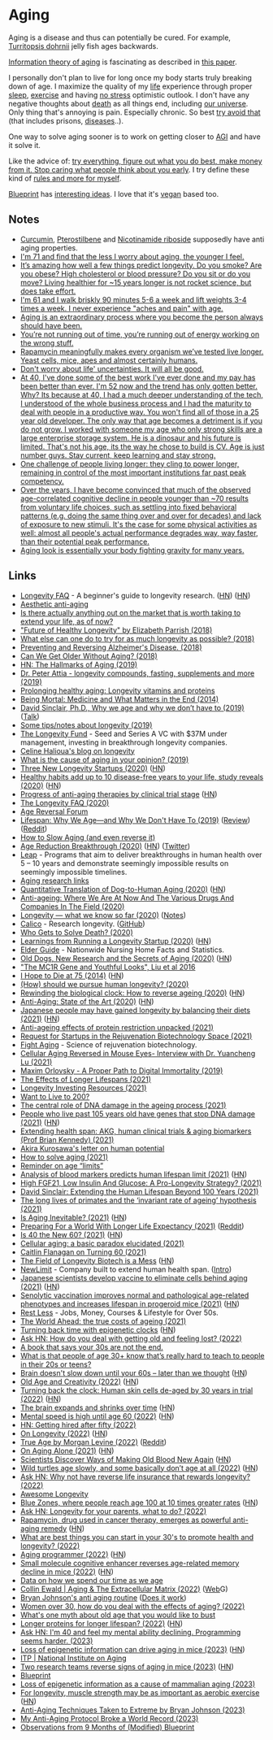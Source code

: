 # Aging

Aging is a disease and thus can potentially be cured. For example, [Turritopsis dohrnii](https://en.wikipedia.org/wiki/Turritopsis_dohrnii) jelly fish ages backwards.

[Information theory of aging](https://youtu.be/CwQMMzoeH9s?t=4959) is fascinating as described in [this paper](<https://www.cell.com/cell/fulltext/S0092-8674(22)01570-7#%20>).

I personally don't plan to live for long once my body starts truly breaking down of age. I maximize the quality of my [life](../life/life.md) experience through proper [sleep](../sleep/sleep.md), [exercise](../fitness/exercises.md) and having [no stress](../mindfulness/mindfulness.md) optimistic outlook. I don't have any negative thoughts about [death](../life/death.md) as all things end, including [our universe](https://www.youtube.com/watch?v=uD4izuDMUQA). Only thing that's annoying is pain. Especially chronic. So best [try avoid that](https://twitter.com/statto/status/1595398429018312705) (that includes prisons, [diseases](../medicine/diseases/diseases.md)..).

One way to solve aging sooner is to work on getting closer to [AGI](../machine-learning/artificial-intelligence.md) and have it solve it.

Like the advice of: [try everything, figure out what you do best, make money from it. Stop caring what people think about you early](https://www.tiktok.com/@_notesformen/video/7167063418308971781). I try define these kind of [rules and more for myself](../focusing/rules.md).

[Blueprint](https://blueprint.bryanjohnson.co/) has [interesting ideas](https://www.youtube.com/watch?v=aXdEPiFlqH8). I love that it's [vegan](../environment/veganism.md) based too.

## Notes

- [Curcumin](http://en.wikipedia.org/wiki/Curcumin), [Pterostilbene](http://en.wikipedia.org/wiki/Pterostilbene) and [Nicotinamide riboside](http://en.wikipedia.org/wiki/Nicotinamide_riboside) supposedly have anti aging properties.
- [I'm 71 and find that the less I worry about aging, the younger I feel.](https://www.reddit.com/r/longevity/comments/e7e6wa/motivation_for_a_long_life/)
- [It’s amazing how well a few things predict longevity. Do you smoke? Are you obese? High cholesterol or blood pressure? Do you sit or do you move? Living healthier for ~15 years longer is not rocket science, but does take effort.](https://twitter.com/davidasinclair/status/1259694358300852225)
- [I'm 61 and I walk briskly 90 minutes 5-6 a week and lift weights 3-4 times a week. I never experience "aches and pain" with age.](https://www.reddit.com/r/Aging/comments/lgc92w/why_do_our_bodies_punish_us_for_getting_older/)
- [Aging is an extraordinary process where you become the person always should have been.](https://www.reddit.com/r/datingoverthirty/comments/n22676/what_do_you_actually_likefind_refreshing_about/)
- [You’re not running out of time, you’re running out of energy working on the wrong stuff.](https://twitter.com/shl/status/1399716801596981249)
- [Rapamycin meaningfully makes every organism we’ve tested live longer. Yeast cells, mice, apes and almost certainly humans.](https://twitter.com/justindross/status/1416777191820517384)
- [Don't worry about life' uncertainties. It will all be good.](https://twitter.com/SkarSkarSkar/status/1441394710510141448)
- [At 40, I've done some of the best work I've ever done and my pay has been better than ever. I'm 52 now and the trend has only gotten better. Why? Its because at 40, I had a much deeper understanding of the tech, I understood of the whole business process and I had the maturity to deal with people in a productive way. You won't find all of those in a 25 year old developer. The only way that age becomes a detriment is if you do not grow. I worked with someone my age who only strong skills are a large enterprise storage system. He is a dinosaur and his future is limited. That's not his age, its the way he chose to build is CV. Age is just number guys. Stay current, keep learning and stay strong.](https://news.ycombinator.com/item?id=28757964)
- [One challenge of people living longer: they cling to power longer, remaining in control of the most important institutions far past peak competency.](https://twitter.com/benhamner/status/1474456394426241029)
- [Over the years, I have become convinced that much of the observed age-correlated cognitive decline in people younger than ~70 results from voluntary life choices, such as settling into fixed behavioral patterns (e.g. doing the same thing over and over for decades) and lack of exposure to new stimuli. It's the case for some physical activities as well: almost all people's actual performance degrades way, way faster, than their potential peak performance.](https://news.ycombinator.com/item?id=31068388)
- [Aging look is essentially your body fighting gravity for many years.](https://twitter.com/fasc1nate/status/1589388558237941761)

## Links

- [Longevity FAQ](https://www.ldeming.com/longevityfaq/) - A beginner's guide to longevity research. ([HN](https://news.ycombinator.com/item?id=24320846)) ([HN](https://news.ycombinator.com/item?id=30486656))
- [Aesthetic anti-aging](https://www.reddit.com/r/longevity/comments/8q950u/aesthetic_antiaging/)
- [Is there actually anything out on the market that is worth taking to extend your life, as of now?](https://www.reddit.com/r/longevity/comments/8e3eov/is_there_actually_anything_out_on_the_market_that/)
- ["Future of Healthy Longevity" by Elizabeth Parrish (2018)](https://www.youtube.com/watch?v=92YyfMPqKVE)
- [What else can one do to try for as much longevity as possible? (2018)](https://www.reddit.com/r/longevity/comments/8a2xi2/what_else_can_one_do_to_try_for_as_much_longevity/)
- [Preventing and Reversing Alzheimer's Disease. (2018)](https://www.youtube.com/watch?v=Sq7uVZ_0D3U)
- [Can We Get Older Without Aging? (2018)](https://www.youtube.com/watch?v=HxY6H5vU8G4)
- [HN: The Hallmarks of Aging (2019)](https://news.ycombinator.com/item?id=18826833)
- [Dr. Peter Attia - longevity compounds, fasting, supplements and more (2019)](https://overcast.fm/+GJeif6tM4)
- [Prolonging healthy aging: Longevity vitamins and proteins](https://www.pnas.org/content/115/43/10836)
- [Being Mortal: Medicine and What Matters in the End (2014)](https://www.goodreads.com/book/show/20696006-being-mortal)
- [David Sinclair, Ph.D., Why we age and why we don’t have to (2019)](https://overcast.fm/+RxHFj_HuQ) ([Talk](https://www.youtube.com/watch?v=9nXop2lLDa4))
- [Some tips/notes about longevity (2019)](https://www.reddit.com/r/longevity/comments/dvoe62/some_questions_about_longevity/)
- [The Longevity Fund](https://www.longevity.vc/) - Seed and Series A VC with \$37M under management, investing in breakthrough longevity companies.
- [Celine Halioua's blog on longevity](https://medium.com/@celinehh)
- [What is the cause of aging in your opinion? (2019)](https://www.reddit.com/r/longevity/comments/e3gh09/what_is_the_cause_of_aging_in_your_opinion/)
- [Three New Longevity Startups (2020)](https://www.leafscience.org/three-groundbreaking-longevity-startups/) ([HN](https://news.ycombinator.com/item?id=22008159))
- [Healthy habits add up to 10 disease-free years to your life, study reveals (2020)](https://www.nhs.uk/news/lifestyle-and-exercise/healthy-habits-add-10-disease-free-years-your-life-study-reveals/) ([HN](https://news.ycombinator.com/item?id=22037516))
- [Progress of anti-aging therapies by clinical trial stage](https://www.lifespan.io/road-maps/the-rejuvenation-roadmap/) ([HN](https://news.ycombinator.com/item?id=22066494))
- [The Longevity FAQ (2020)](https://nintil.com/longevity/)
- [Age Reversal Forum](https://forum.age-reversal.net/)
- [Lifespan: Why We Age—and Why We Don't Have To (2019)](https://www.goodreads.com/book/show/43723901-lifespan) ([Review](https://astralcodexten.substack.com/p/book-review-lifespan)) ([Reddit](https://www.reddit.com/r/slatestarcodex/comments/r6v21s/book_review_lifespan/))
- [How to Slow Aging (and even reverse it)](https://www.youtube.com/watch?v=QRt7LjqJ45k)
- [Age Reduction Breakthrough (2020)](https://joshmitteldorf.scienceblog.com/2020/05/11/age-reduction-breakthrough/) ([HN](https://news.ycombinator.com/item?id=23142932)) ([Twitter](https://twitter.com/davidasinclair/status/1259912928695857152))
- [Leap](https://wellcomeleap.org/) - Programs that aim to deliver breakthroughs in human health over 5 – 10 years and demonstrate seemingly impossible results on seemingly impossible timelines.
- [Aging research links](https://www.notion.so/40e0f73987aa46f39932647ba05925e6?v=3c79739323b5452c9de3210adf481c97)
- [Quantitative Translation of Dog-to-Human Aging (2020)](<https://www.cell.com/cell-systems/pdf/S2405-4712(20)30203-9.pdf>) ([HN](https://news.ycombinator.com/item?id=23730613))
- [Anti-ageing: Where We Are At Now And The Various Drugs And Companies In The Field (2020)](https://www.reddit.com/r/singularity/comments/hlm7i5/antiageing_where_we_are_at_now_and_the_various/)
- [Longevity — what we know so far (2020)](https://www.youtube.com/watch?v=R719BANcwkA) ([Notes](https://twitter.com/ArtirKel/status/1380237279881351171))
- [Calico](https://www.calicolabs.com/) - Research longevity. ([GitHub](https://github.com/calico))
- [Who Gets to Solve Death? (2020)](https://divinations.substack.com/p/who-gets-to-solve-death)
- [Learnings from Running a Longevity Startup (2020)](https://www.celinehh.com/year-1-learnings) ([HN](https://news.ycombinator.com/item?id=24923116))
- [Elder Guide](https://elderguide.com/) - Nationwide Nursing Home Facts and Statistics.
- [Old Dogs, New Research and the Secrets of Aging (2020)](https://www.nytimes.com/2020/11/09/science/dogs-aging-behavior.html) ([HN](https://news.ycombinator.com/item?id=25083096))
- ["The MC1R Gene and Youthful Looks", Liu et al 2016](https://www.gwern.net/docs/genetics/heritable/2016-liu.pdf)
- [I Hope to Die at 75 (2014)](https://www.theatlantic.com/magazine/archive/2014/10/why-i-hope-to-die-at-75/379329/) ([HN](https://news.ycombinator.com/item?id=25094593))
- [(How) should we pursue human longevity? (2020)](https://milan.cvitkovic.net/writing/longevity/)
- [Rewinding the biological clock: How to reverse ageing (2020)](https://www.youtube.com/watch?v=ArICnh2Q9EI) ([HN](https://news.ycombinator.com/item?id=25605034))
- [Anti-Aging: State of the Art (2020)](https://www.lesswrong.com/posts/RcifQCKkRc9XTjxC2/anti-aging-state-of-the-art) ([HN](https://news.ycombinator.com/item?id=25607664))
- [Japanese people may have gained longevity by balancing their diets (2021)](https://www.economist.com/graphic-detail/2021/01/16/japanese-people-may-have-gained-longevity-by-balancing-their-diets) ([HN](https://news.ycombinator.com/item?id=25817684))
- [Anti-ageing effects of protein restriction unpacked (2021)](https://www.nature.com/articles/d41586-020-03662-x)
- [Request for Startups in the Rejuvenation Biotechnology Space (2021)](https://www.fightaging.org/archives/2021/01/request-for-startups-in-the-rejuvenation-biotechnology-space-2021-edition/)
- [Fight Aging](https://www.fightaging.org/) - Science of rejuvenation biotechnology.
- [Cellular Aging Reversed in Mouse Eyes- Interview with Dr. Yuancheng Lu (2021)](https://www.youtube.com/watch?v=TAA6qdWBuf8)
- [Maxim Orlovsky - A Proper Path to Digital Immortality (2019)](https://www.youtube.com/watch?v=ztG8QNSgxlA&t=211s)
- [The Effects of Longer Lifespans (2021)](https://www.youtube.com/watch?v=DUVfyGEab0M)
- [Longevity Investing Resources (2021)](https://www.reddit.com/r/longevity/comments/mwt2oy/longevity_investing_resources/)
- [Want to Live to 200?](https://www.nytimes.com/interactive/2021/04/27/magazine/longevity-timeline.html)
- [The central role of DNA damage in the ageing process (2021)](https://www.nature.com/articles/s41586-021-03307-7)
- [People who live past 105 years old have genes that stop DNA damage (2021)](https://www.newscientist.com/article/2277000-people-who-live-past-105-years-old-have-genes-that-stop-dna-damage/) ([HN](https://news.ycombinator.com/item?id=27089624))
- [Extending health span: AKG, human clinical trials & aging biomarkers (Prof Brian Kennedy) (2021)](https://www.youtube.com/watch?v=iYO-j2hesRw)
- [Akira Kurosawa's letter on human potential](https://twitter.com/MadelineHorwat1/status/1394103866443055114)
- [How to solve aging (2021)](https://nintil.com/how-to-solve-aging/)
- [Reminder on age “limits”](https://twitter.com/christenobrien/status/1396824607391318018)
- [Analysis of blood markers predicts human lifespan limit (2021)](https://www.nature.com/articles/s41467-021-23014-1) ([HN](https://news.ycombinator.com/item?id=27288796))
- [High FGF21, Low Insulin And Glucose: A Pro-Longevity Strategy? (2021)](https://www.youtube.com/watch?v=NreBsyaj0l0)
- [David Sinclair: Extending the Human Lifespan Beyond 100 Years (2021)](https://overcast.fm/+eZyDJMlAE)
- [The long lives of primates and the ‘invariant rate of ageing’ hypothesis (2021)](https://www.nature.com/articles/s41467-021-23894-3)
- [Is Aging Inevitable? (2021)](https://joshmitteldorf.scienceblog.com/2021/06/17/is-aging-inevitable/) ([HN](https://news.ycombinator.com/item?id=27954865))
- [Preparing For a World With Longer Life Expectancy (2021)](https://www.youtube.com/watch?v=nnnXVUWlTkI) ([Reddit](https://www.reddit.com/r/longevity/comments/q05691/david_sinclair_preparing_for_a_world_with_longer/))
- [Is 40 the New 60? (2021)](https://neverworkintheory.org/2021/10/03/is-40-the-new-60.html) ([HN](https://news.ycombinator.com/item?id=28757964))
- [Cellular aging: a basic paradox elucidated (2021)](https://nouvelles.umontreal.ca/en/article/2021/11/09/cellular-aging-a-basic-paradox-elucidated/)
- [Caitlin Flanagan on Turning 60 (2021)](https://www.theatlantic.com/health/archive/2021/11/caitlin-flanagan-aging-60/620679/)
- [The Field of Longevity Biotech is a Mess](https://psblab.org/?p=697) ([HN](https://news.ycombinator.com/item?id=29441252))
- [NewLimit](https://www.newlimit.com/) - Company built to extend human health span. ([Intro](https://blog.newlimit.com/p/announcing-newlimit-a-company-built))
- [Japanese scientists develop vaccine to eliminate cells behind aging (2021)](https://www.japantimes.co.jp/news/2021/12/12/national/science-health/aging-vaccine/) ([HN](https://news.ycombinator.com/item?id=29529833))
- [Senolytic vaccination improves normal and pathological age-related phenotypes and increases lifespan in progeroid mice (2021)](https://www.nature.com/articles/s43587-021-00151-2) ([HN](https://news.ycombinator.com/item?id=29640259))
- [Rest Less](https://restless.co.uk/) - Jobs, Money, Courses & Lifestyle for Over 50s.
- [The World Ahead: the true costs of ageing (2021)](https://www.youtube.com/watch?v=hJCr5WJapm8)
- [Turning back time with epigenetic clocks](https://www.nature.com/articles/d41586-022-00077-8) ([HN](https://news.ycombinator.com/item?id=30126546))
- [Ask HN: How do you deal with getting old and feeling lost? (2022)](https://news.ycombinator.com/item?id=30230620)
- [A book that says your 30s are not the end.](https://www.reddit.com/r/suggestmeabook/comments/sr13mi/a_book_that_says_your_30s_are_not_the_end/)
- [What is that people of age 30+ know that’s really hard to teach to people in their 20s or teens?](https://twitter.com/paraschopra/status/1493429452067405831)
- [Brain doesn't slow down until your 60s – later than we thought](https://www.newscientist.com/article/2308810-your-brain-doesnt-slow-down-until-your-60s-later-than-we-thought/) ([HN](https://news.ycombinator.com/item?id=30394136))
- [Old Age and Creativity (2022)](https://inference-review.com/article/old-age-and-creativity) ([HN](https://news.ycombinator.com/item?id=30631462))
- [Turning back the clock: Human skin cells de-aged by 30 years in trial (2022)](https://news.sky.com/story/turning-back-the-clock-human-skin-cells-de-aged-by-30-years-in-trial-12584866) ([HN](https://news.ycombinator.com/item?id=30960470))
- [The brain expands and shrinks over time](https://www.nature.com/articles/d41586-022-00971-1) ([HN](https://news.ycombinator.com/item?id=31048591))
- [Mental speed is high until age 60 (2022)](https://www.nature.com/articles/s41562-021-01282-7) ([HN](https://news.ycombinator.com/item?id=31068388))
- [HN: Getting hired after fifty (2022)](https://news.ycombinator.com/item?id=31217439)
- [On Longevity (2022)](https://eriktorenberg.substack.com/p/on-longevity?s=r) ([HN](https://news.ycombinator.com/item?id=31239422))
- [True Age by Morgan Levine (2022)](https://www.penguinrandomhouse.com/books/659627/true-age-by-morgan-levine/) ([Reddit](https://www.reddit.com/r/longevity/comments/uhpv7i/morgan_levine_who_works_on_aging_clocks_has/))
- [On Aging Alone (2021)](https://thewalrus.ca/on-aging-alone/) ([HN](https://news.ycombinator.com/item?id=31454286))
- [Scientists Discover Ways of Making Old Blood New Again](https://news.cuanschutz.edu/news-stories/scientists-discover-ways-of-making-old-blood-new-again) ([HN](https://news.ycombinator.com/item?id=31636246))
- [Wild turtles age slowly, and some basically don’t age at all (2022)](https://www.futurity.org/turtles-aging-lifespans-2758992-2/) ([HN](https://news.ycombinator.com/item?id=31881557))
- [Ask HN: Why not have reverse life insurance that rewards longevity? (2022)](https://news.ycombinator.com/item?id=31948168)
- [Awesome Longevity](https://github.com/atilatech/awesome-longevity)
- [Blue Zones, where people reach age 100 at 10 times greater rates](https://www.ncbi.nlm.nih.gov/pmc/articles/PMC6125071/) ([HN](https://news.ycombinator.com/item?id=32143344))
- [Ask HN: Longevity for your parents, what to do? (2022)](https://news.ycombinator.com/item?id=32366557)
- [Rapamycin, drug used in cancer therapy, emerges as powerful anti-aging remedy](https://www.age.mpg.de/communications/news/detail/times-arrow) ([HN](https://news.ycombinator.com/item?id=32660669))
- [What are best things you can start in your 30's to promote health and longevity? (2022)](https://www.reddit.com/r/AskMenOver30/comments/xbefta/what_are_best_things_you_can_start_in_your_30s_to/)
- [Aging programmer (2022)](https://world.hey.com/jorge/aging-programmer-d448bdec) ([HN](https://news.ycombinator.com/item?id=32961933))
- [Small molecule cognitive enhancer reverses age-related memory decline in mice (2022)](https://pubmed.ncbi.nlm.nih.gov/33258451/) ([HN](https://news.ycombinator.com/item?id=33215597))
- [Data on how we spend our time as we age](https://twitter.com/SahilBloom/status/1591424548280610816)
- [Collin Ewald | Aging & The Extracellular Matrix (2022)](https://www.youtube.com/watch?v=ohd3bwjySlU) ([Web](https://foresight.org/summary/collin-ewald-aging-the-extracellular-matrix/)G)
- [Bryan Johnson's anti aging routine](https://twitter.com/maxhertan/status/1595213398358171649) ([Does it work](https://twitter.com/statto/status/1595398429018312705))
- [Women over 30, how do you deal with the effects of aging? (2022)](https://www.reddit.com/r/TheGirlSurvivalGuide/comments/z35yct/women_over_30_how_do_you_deal_with_the_effects_of/)
- [What's one myth about old age that you would like to bust](https://www.reddit.com/r/AskOldPeople/comments/zl0njz/whats_one_myth_about_old_age_that_you_would_like/)
- [Longer proteins for longer lifespan? (2022)](https://joshmitteldorf.scienceblog.com/2022/12/13/longer-proteins-for-longer-lifespan/) ([HN](https://news.ycombinator.com/item?id=33971206))
- [Ask HN: I'm 40 and feel my mental ability declining. Programming seems harder. (2023)](https://news.ycombinator.com/item?id=34324567)
- [Loss of epigenetic information can drive aging in mice (2023)](https://hms.harvard.edu/news/loss-epigenetic-information-can-drive-aging-restoration-can-reverse) ([HN](https://news.ycombinator.com/item?id=34362210))
- [ITP | National Institute on Aging](https://www.nia.nih.gov/research/dab/interventions-testing-program-itp/about-itp)
- [Two research teams reverse signs of aging in mice (2023)](https://www.science.org/content/article/two-research-teams-reverse-signs-aging-mice) ([HN](https://news.ycombinator.com/item?id=34385785))
- [Blueprint](https://blueprint.bryanjohnson.co/)
- [Loss of epigenetic information as a cause of mammalian aging (2023)](<https://www.cell.com/cell/fulltext/S0092-8674(22)01570-7#%20>)
- [For longevity, muscle strength may be as important as aerobic exercise](https://www.washingtonpost.com/wellness/2023/01/29/strength-training-all-ages/) ([HN](https://news.ycombinator.com/item?id=34570264))
- [Anti-Aging Techniques Taken to Extreme by Bryan Johnson (2023)](https://www.bloomberg.com/news/features/2023-01-25/anti-aging-techniques-taken-to-extreme-by-bryan-johnson)
- [My Anti-Aging Protocol Broke a World Record (2023)](https://www.youtube.com/watch?v=aXdEPiFlqH8)
- [Observations from 9 Months of (Modified) Blueprint](https://www.reddit.com/r/blueprint_/comments/ywys43/observations_from_9_months_of_modified_blueprint/)
